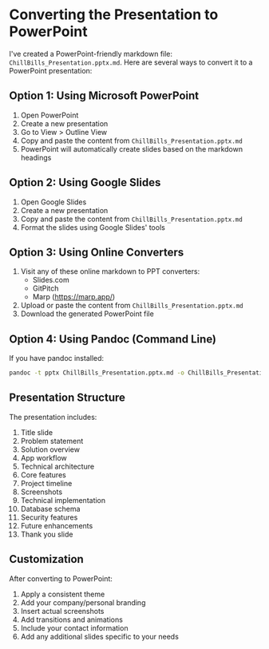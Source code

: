 # Converting the Presentation to PowerPoint

I've created a PowerPoint-friendly markdown file: `ChillBills_Presentation.pptx.md`. Here are several ways to convert it to a PowerPoint presentation:

## Option 1: Using Microsoft PowerPoint
1. Open PowerPoint
2. Create a new presentation
3. Go to View > Outline View
4. Copy and paste the content from `ChillBills_Presentation.pptx.md`
5. PowerPoint will automatically create slides based on the markdown headings

## Option 2: Using Google Slides
1. Open Google Slides
2. Create a new presentation
3. Copy and paste the content from `ChillBills_Presentation.pptx.md`
4. Format the slides using Google Slides' tools

## Option 3: Using Online Converters
1. Visit any of these online markdown to PPT converters:
   - Slides.com
   - GitPitch
   - Marp (https://marp.app/)
2. Upload or paste the content from `ChillBills_Presentation.pptx.md`
3. Download the generated PowerPoint file

## Option 4: Using Pandoc (Command Line)
If you have pandoc installed:
```bash
pandoc -t pptx ChillBills_Presentation.pptx.md -o ChillBills_Presentation.pptx
```

## Presentation Structure
The presentation includes:
1. Title slide
2. Problem statement
3. Solution overview
4. App workflow
5. Technical architecture
6. Core features
7. Project timeline
8. Screenshots
9. Technical implementation
10. Database schema
11. Security features
12. Future enhancements
13. Thank you slide

## Customization
After converting to PowerPoint:
1. Apply a consistent theme
2. Add your company/personal branding
3. Insert actual screenshots
4. Add transitions and animations
5. Include your contact information
6. Add any additional slides specific to your needs
